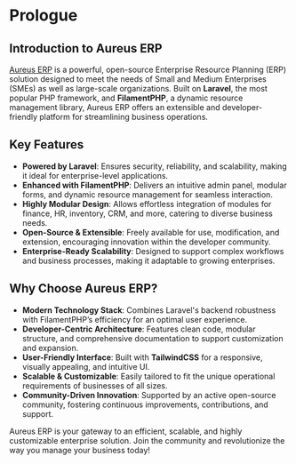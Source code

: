 # Prologue

## Introduction to Aureus ERP

[Aureus ERP](https://aureuserp.com/) is a powerful, open-source Enterprise Resource Planning (ERP) solution designed to meet the needs of Small and Medium Enterprises (SMEs) as well as large-scale organizations. Built on **Laravel**, the most popular PHP framework, and **FilamentPHP**, a dynamic resource management library, Aureus ERP offers an extensible and developer-friendly platform for streamlining business operations.

## Key Features

- **Powered by Laravel**: Ensures security, reliability, and scalability, making it ideal for enterprise-level applications.
- **Enhanced with FilamentPHP**: Delivers an intuitive admin panel, modular forms, and dynamic resource management for seamless interaction.
- **Highly Modular Design**: Allows effortless integration of modules for finance, HR, inventory, CRM, and more, catering to diverse business needs.
- **Open-Source & Extensible**: Freely available for use, modification, and extension, encouraging innovation within the developer community.
- **Enterprise-Ready Scalability**: Designed to support complex workflows and business processes, making it adaptable to growing enterprises.

## Why Choose Aureus ERP?

- **Modern Technology Stack**: Combines Laravel's backend robustness with FilamentPHP’s efficiency for an optimal user experience.
- **Developer-Centric Architecture**: Features clean code, modular structure, and comprehensive documentation to support customization and expansion.
- **User-Friendly Interface**: Built with **TailwindCSS** for a responsive, visually appealing, and intuitive UI.
- **Scalable & Customizable**: Easily tailored to fit the unique operational requirements of businesses of all sizes.
- **Community-Driven Innovation**: Supported by an active open-source community, fostering continuous improvements, contributions, and support.

Aureus ERP is your gateway to an efficient, scalable, and highly customizable enterprise solution. Join the community and revolutionize the way you manage your business today!
